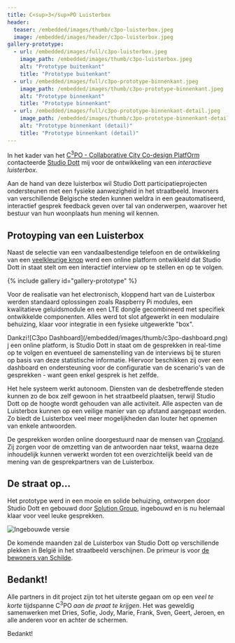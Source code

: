 ```yaml
---
title: C<sup>3</sup>PO Luisterbox
header:
  teaser: /embedded/images/thumb/c3po-luisterbox.jpeg
  image: /embedded/images/header/c3po-luisterbox.jpeg
gallery-prototype:
  - url: /embedded/images/full/c3po-luisterbox.jpeg
    image_path: /embedded/images/thumb/c3po-luisterbox.jpeg
    alt: "Prototype buitenkant"
    title: "Prototype buitenkant"
  - url: /embedded/images/full/c3po-prototype-binnenkant.jpeg
    image_path: /embedded/images/thumb/c3po-prototype-binnenkant.jpeg
    alt: "Prototype binnenkant"
    title: "Prototype binnenkant"
  - url: /embedded/images/full/c3po-prototype-binnenkant-detail.jpeg
    image_path: /embedded/images/thumb/c3po-prototype-binnenkant-detail.jpeg
    alt: "Prototype binnenkant (detail)"
    title: "Prototype binnenkant (detail)"
---
```


In het kader van het [C<sup>3</sup>PO - Collaborative City Co-design PlatfOrm](https://itea3.org/project/c3po.html) contacteerde [Studio Dott](http://studiodott.be) mij voor de ontwikkeling van een _interactieve luisterbox_.

Aan de hand van deze luisterbox wil Studio Dott participatieprojecten ondersteunen met een fysieke aanwezigheid in het straatbeeld. Inwoners van verschillende Belgische steden kunnen weldra in een geautomatiseerd, interactief gesprek feedback geven over tal van onderwerpen, waarover het bestuur van hun woonplaats hun mening wil kennen.

## Protoyping van een Luisterbox

Naast de selectie van een vandaalbestendige telefoon en de ontwikkeling van een [veelkleurige knop](NeoButton) werd een online platform ontwikkeld dat Studio Dott in staat stelt om een interactief interview op te stellen en op te volgen.

{% include gallery id="gallery-prototype" %}

Voor de realisatie van het electronisch, kloppend hart van de Luisterbox werden standaard oplossingen zoals Raspberry Pi modules, een kwalitatieve geluidsmodule en een LTE dongle gecombineerd met specifiek ontwikkelde componenten. Alles werd tot slot afgewerkt in een modulaire behuizing, klaar voor integratie in een fysieke uitgewerkte "box".

<div style="float:right" markdown="1">
  ![C3po Dashboard](/embedded/images/thumb/c3po-dashboard.png)
</div>

Dankzij een online platform, is Studio Dott in staat om de gesprekken in real-time op te volgen en eventueel de samenstelling van de interviews bij te sturen op basis van deze statistische informatie. Hiervoor beschikken zij over een dashboard en ondersteuning voor de configuratie van de scenario's van de gesprekken - want geen enkel gesprek is het zelfde.

Het hele systeem werkt autonoom. Diensten van de desbetreffende steden kunnen zo de box zelf gewoon in het straatbeeld plaatsen, terwijl Studio Dott op de hoogte wordt gehouden van alle activiteit. Alle aspecten van de Luisterbox kunnen op een veilige manier van op afstand aangepast worden. Zo biedt de Luisterbox veel meer mogelijkheden dan louter het opnemen van enkele antwoorden.

De gesprekken worden online doorgestuurd naar de mensen van [Cropland](http://cropland.be). Zij zorgen voor de omzetting van de antwoorden naar tekst, waarna deze inhoudelijk kunnen verwerkt worden tot een overzichtelijk beeld van de mening van de gesprekpartners van de Luisterbox.

## De straat op...

Het prototype werd in een mooie en solide behuizing, ontworpen door Studio Dott en gebouwd door [Solution Group](http://solutiongroup.eu), ingebouwd en is nu helemaal klaar voor veel leuke gesprekken.

![Ingebouwde versie](images/full/c3po-ingebouwd-operationeel.jpeg)

De komende maanden zal de Luisterbox van Studio Dott op verschillende plekken in België in het straatbeeld verschijnen. De primeur is voor [de bewoners van Schilde](http://www.schilde.be/uwmeningtelt).

## Bedankt!

Alle partners in dit project zijn tot het uiterste gegaan om op een _veel te korte_ tijdspanne C<sup>3</sup>PO _aan de praat te krijgen_. Het was geweldig samenwerken met Dries, Sofie, Jody, Marie, Frank, Sven, Geert, Jeroen, en alle anderen voor en achter de schermen.

Bedankt!

